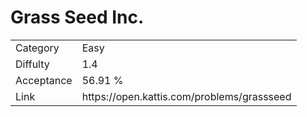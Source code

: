 # Grass Seed Inc.

<table>
    <tr>
        <td>Category</td>
        <td>Easy</td>
    </tr>
    <tr>
        <td>Diffulty</td>
        <td>1.4</td>
    </tr>
    <tr>
        <td>Acceptance</td>
        <td>56.91 %</td>
    </tr>
    <tr>
        <td>Link</td>
        <td>https://open.kattis.com/problems/grassseed</td>
    </tr>
</table>